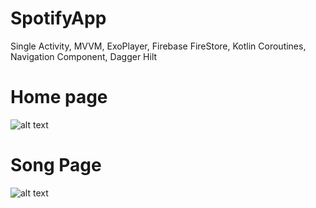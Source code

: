 # SpotifyApp
Single Activity, MVVM, ExoPlayer, Firebase FireStore, Kotlin Coroutines, Navigation Component, Dagger Hilt

# Home page
![alt text](https://github.com/Taxup/images/blob/main/spotify-home.png)

# Song Page
![alt text](https://github.com/Taxup/images/blob/main/spotify-song.png)
